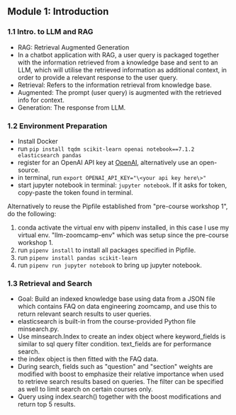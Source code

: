 ## Module 1: Introduction

### 1.1 Intro. to LLM and RAG
- RAG: Retrieval Augmented Generation
- In a chatbot application with RAG, a user query is packaged together with the information retrieved from a knowledge base and sent to an LLM, which will utilise the retrieved information as additional context, in order to provide a relevant response to the user query. 
- Retrieval: Refers to the information retrieval from knowledge base.
- Augmented: The prompt (user query) is augmented with the retrieved info for context.
- Generation: The response from LLM.

### 1.2 Environment Preparation
- Install Docker
- run ```pip install tqdm scikit-learn openai notebook==7.1.2 elasticsearch pandas```
- register for an OpenAI API key at [OpenAI](https://platform.openai.com/docs/), alternatively use an open-source.
- in terminal, run ```export OPENAI_API_KEY="\<your api key here\>"```
- start jupyter notebook in terminal: ```jupyter notebook```. If it asks for token, copy-paste the token found in terminal.

Alternatively to reuse the Pipfile established from "pre-course workshop 1", do the following:
1. conda activate the virtual env with pipenv installed, in this case I use my virtual env. "llm-zoomcamp-env" which was setup since the pre-course workshop 1.
2. run ```pipenv install``` to install all packages specified in Pipfile.
3. run ```pipenv install pandas scikit-learn```
3. run ```pipenv run jupyter notebook``` to bring up jupyter notebook.

### 1.3 Retrieval and Search
- Goal: Build an indexed knowledge base using data from a JSON file which contains FAQ on data engineering zoomcamp, and use this to return relevant search results to user queries.
- elasticsearch is built-in from the course-provided Python file minsearch.py. 
- Use minsearch.Index to create an index object where keyword_fields is similar to sql query filter condition. text_fields are for performance search.
- the index object is then fitted with the FAQ data. 
- During search, fields such as "question" and "section" weights are modified with boost to emphasize their relative importance when used to retrieve search results based on queries. The filter can be specified as well to limit search on certain courses only.
- Query using index.search() together with the boost modifications and return top 5 results.
